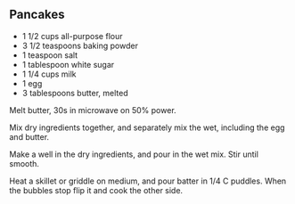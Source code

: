 ## Pancakes

- 1 1/2 cups all-purpose flour
- 3 1/2 teaspoons baking powder
- 1 teaspoon salt
- 1 tablespoon white sugar
- 1 1/4 cups milk
- 1 egg
- 3 tablespoons butter, melted

Melt butter, 30s in microwave on 50% power.

Mix dry ingredients together, and separately mix the wet, including the egg and butter. 

Make a well in the dry ingredients, and pour in the wet mix. Stir until smooth. 

Heat a skillet or griddle on medium, and pour batter in 1/4 C puddles. When the bubbles stop flip it and cook the other side.  
